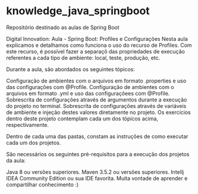 # knowledge_java_springboot
Repositório destinado as aulas de Spring Boot

Digital Innovation: Aula - Spring Boot: Profiles e Configurações
Nesta aula explicamos e detalhamos como funciona o uso do recurso de Profiles. Com este recurso, é possível fazer a separaçõ das propriedades de execução referentes a cada tipo de ambiente: local, teste, produção, etc.

Durante a aula, são abordados os seguintes tópicos:

Configuração de ambientes com o arquivos em formato .properties e uso das configurações com @Profile.
Configuração de ambientes com o arquivos em formato .yml e uso das configuraçõees com @Profile.
Sobrescrita de configurações através de argumentos durante a execução do projeto no terminal.
Sobrescrita de configurações através de variáveis de ambiente e injeção destes valores diretamente no projeto.
Os exercícios dentro deste projeto contemplam cada um dos tópicos acima, respectivamente.

Dentro de cada uma das pastas, constam as instruções de como executar cada um dos projetos.

São necessários os seguintes pré-requisitos para a execução dos projetos da aula:

Java 8 ou versões superiores.
Maven 3.5.2 ou versões superiores.
Intellj IDEA Community Edition ou sua IDE favorita.
Muita vontade de aprender e compartilhar conhecimento :)
